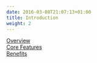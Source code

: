 ```yaml
---
date: 2016-03-08T21:07:13+01:00
title: Introduction
weight: 2
---
```


<div>
   <a class="section-link icon-offset" href="/introduction/overview/">
    <div class="icon"><i class="fa fa-database" aria-hidden="true"></i></div>
    <div class="text">
      Overview
    </div>
  </a>

  <a class="section-link icon-offset" href="/introduction/core-features">
    <div class="icon"><i class="fa fa-database" aria-hidden="true"></i></div>
    <div class="text">
      Core Features
    </div>
  </a>

  <a class="section-link icon-offset" href="/introduction/benefits">
    <div class="icon"><i class="fa fa-database" aria-hidden="true"></i></div>
    <div class="text">
      Benefits
    </div>
  </a>
</div>
